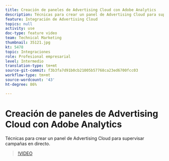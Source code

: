 ```yaml
---
title: Creación de paneles de Advertising Cloud con Adobe Analytics
description: Técnicas para crear un panel de Advertising Cloud para supervisar campañas en directo.
feature: Integración de Advertising Cloud
topics: null
activity: use
doc-type: feature video
team: Technical Marketing
thumbnail: 35121.jpg
kt: 5478
topic: Integraciones
role: Profesional empresarial
level: Intermedio
translation-type: tm+mt
source-git-commit: f3b3fa7d91b0cb21005b57768ca23ed6700fcc03
workflow-type: tm+mt
source-wordcount: '43'
ht-degree: 86%

---
```



# Creación de paneles de Advertising Cloud con Adobe Analytics

Técnicas para crear un panel de Advertising Cloud para supervisar campañas en directo.

>[!VIDEO](https://video.tv.adobe.com/v/35121/?quality=12&learn=on)
